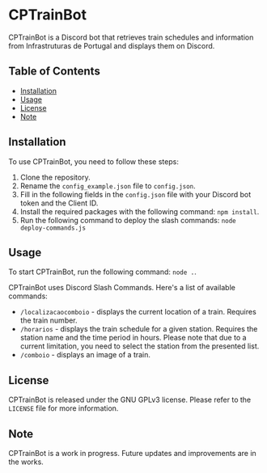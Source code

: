 # CPTrainBot

CPTrainBot is a Discord bot that retrieves train schedules and information from Infrastruturas de Portugal and displays them on Discord.
## Table of Contents

- [Installation](#installation)
- [Usage](#usage)
- [License](#license)
- [Note](#note)

## Installation

To use CPTrainBot, you need to follow these steps:

1. Clone the repository.
2. Rename the `config_example.json` file to `config.json`.
3. Fill in the following fields in the `config.json` file with your Discord bot token and the Client ID.
4. Install the required packages with the following command: `npm install`.
5. Run the following command to deploy the slash commands: `node deploy-commands.js`

## Usage

To start CPTrainBot, run the following command: `node .`.

CPTrainBot uses Discord Slash Commands. Here's a list of available commands:

- `/localizacaocomboio` - displays the current location of a train. Requires the train number.
- `/horarios` - displays the train schedule for a given station. Requires the station name and the time period in hours. Please note that due to a current limitation, you need to select the station from the presented list.
- `/comboio` - displays an image of a train.

## License

CPTrainBot is released under the GNU GPLv3 license. Please refer to the `LICENSE` file for more information.

## Note

CPTrainBot is a work in progress. Future updates and improvements are in the works.
